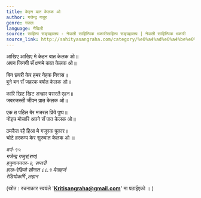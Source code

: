 ```yaml
---
title: केहन बात केलक ओ
author: गजेन्द्र गजुर
genre: गजल
language: मैथिली
source: साहित्य सङ्ग्रहालय - नेपाली साहित्यिक भकारीसाहित्य सङ्ग्रहालय | नेपाली साहित्यिक भकारी
source_link: http://sahityasangraha.com/category/%e0%a4%ad%e0%a4%be%e0%a4%b7%e0%a4%be-%e0%a4%ad%e0%a4%be%e0%a4%b7%e0%a5%80-%e0%a4%b8%e0%a4%be%e0%a4%b9%e0%a4%bf%e0%a4%a4%e0%a5%8d%e0%a4%af/%e0%a4%ae%e0%a5%88%e0%a4%a5%e0%a4%bf%e0%a4%b2%e0%a5%80-%e0%a4%b0%e0%a4%9a%e0%a4%a8%e0%a4%be/
---
```


आखिए आखिए मे केहन बात केलक ओ॥  
अपन जिनगी सँ क्षणमे कात केलक ओ॥

बिन छपरी केर हमर नेहक निवास॥  
बुने बन सँ जहरक बर्षात केलक ओ॥

कारि खिट खिट अन्हार पसरलै एहन॥  
जबरजस्ती जीवन प्रात केलक ओ॥

एक त पहिल बेर मजरल प्रिये पुष्प॥  
नोइच मोचारि अपने सँ पात केलक ओ॥

ठमकैत रहै हिआ मे गजुरक पुकार॥  
चोटे हरकम्प केर सुरुवात केलक ओ ॥

*वर्ण-१५  
गजेन्द्र गजुर(राय)  
हनुमाननगर-२, सप्तरी  
हाल-रेडियो सौगात ८८.१ मेगाहर्ज  
रेडियोकर्मि ,लहान*

(स्रोत : रचनाकार स्वयंले '**Kritisangraha@gmail.com**' मा पठाईएको । )
